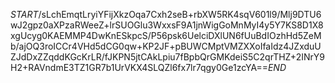 $START$/sLchEmqtLryiYFijXkzOqa7Cxh2seB+rbXW5RK4sqV601l9/Mlj9DTU6wJ2gpz0aXPzaRWeeZ+lrSUOGlu3WxxsF9A1jnWigGoMnMyI4y5Y7KS8D1X8xgUcyg0KAEMMP4DwKnESkpcS/P56psk6UelciDXlUN6fUuBdIOzhHd5ZeMb/ajOQ3roICCr4VHd5dCG0qw+KP2JF+pBUWCMptVMZXXoIfaIdz4JZxduUZJdDxZZqddKGcKrLR/fJKPN5jtCAkLpiu7fBpbQrGMKdeiS5C2qrTHZ+2INrY9H2+RAVndmE3TZ1GR7b1UrVKX4SLQZl6fx7lr7qgy0Ge1zcYA==$END$